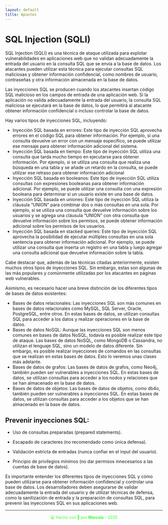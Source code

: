 ```yaml
---
layout: default
title: Apuntes
---
```

# SQL Injection (SQLI)

SQL Injection (SQLI) es una técnica de ataque utilizada para explotar vulnerabilidades en aplicaciones web que no validan adecuadamente la entrada del usuario en la consulta SQL que se envía a la base de datos. Los atacantes pueden utilizar esta técnica para ejecutar consultas SQL maliciosas y obtener información confidencial, como nombres de usuario, contraseñas y otra información almacenada en la base de datos.

Las inyecciones SQL se producen cuando los atacantes insertan código SQL malicioso en los campos de entrada de una aplicación web. Si la aplicación no valida adecuadamente la entrada del usuario, la consulta SQL maliciosa se ejecutará en la base de datos, lo que permitirá al atacante obtener información confidencial o incluso controlar la base de datos.

Hay varios tipos de inyecciones SQL, incluyendo:

- Inyección SQL basada en errores: Este tipo de inyección SQL aprovecha errores en el código SQL para obtener información. Por ejemplo, si una consulta devuelve un error con un mensaje específico, se puede utilizar ese mensaje para obtener información adicional del sistema.
- Inyección SQL basada en tiempo: Este tipo de inyección SQL utiliza una consulta que tarda mucho tiempo en ejecutarse para obtener información. Por ejemplo, si se utiliza una consulta que realiza una búsqueda en una tabla y se añade un retardo en la consulta, se puede utilizar ese retraso para obtener información adicional
- Inyección SQL basada en booleanos: Este tipo de inyección SQL utiliza consultas con expresiones booleanas para obtener información adicional. Por ejemplo, se puede utilizar una consulta con una expresión booleana para determinar si un usuario existe en una base de datos.
- Inyección SQL basada en uniones: Este tipo de inyección SQL utiliza la cláusula “UNION” para combinar dos o más consultas en una sola. Por ejemplo, si se utiliza una consulta que devuelve información sobre los usuarios y se agrega una cláusula “UNION” con otra consulta que devuelve información sobre los permisos, se puede obtener información adicional sobre los permisos de los usuarios.
- Inyección SQL basada en stacked queries: Este tipo de inyección SQL aprovecha la posibilidad de ejecutar múltiples consultas en una sola sentencia para obtener información adicional. Por ejemplo, se puede utilizar una consulta que inserta un registro en una tabla y luego agregar una consulta adicional que devuelve información sobre la tabla.

Cabe destacar que, además de las técnicas citadas anteriormente, existen muchos otros tipos de inyecciones SQL. Sin embargo, estas son algunas de las más populares y comúnmente utilizadas por los atacantes en páginas web vulnerables.

Asimismo, es necesario hacer una breve distinción de los diferentes tipos de bases de datos existentes:

- Bases de datos relacionales: Las inyecciones SQL son más comunes en bases de datos relacionales como MySQL, SQL Server, Oracle, PostgreSQL, entre otros. En estas bases de datos, se utilizan consultas SQL para acceder a los datos y realizar operaciones en la base de datos.
- Bases de datos NoSQL: Aunque las inyecciones SQL son menos comunes en bases de datos NoSQL, todavía es posible realizar este tipo de ataque. Las bases de datos NoSQL, como MongoDB o Cassandra, no utilizan el lenguaje SQL, sino un modelo de datos diferente. Sin embargo, es posible realizar inyecciones de comandos en las consultas que se realizan en estas bases de datos. Esto lo veremos unas clases más adelante.
- Bases de datos de grafos: Las bases de datos de grafos, como Neo4j, también pueden ser vulnerables a inyecciones SQL. En estas bases de datos, se utilizan consultas para acceder a los nodos y relaciones que se han almacenado en la base de datos.
- Bases de datos de objetos: Las bases de datos de objetos, como db4o, también pueden ser vulnerables a inyecciones SQL. En estas bases de datos, se utilizan consultas para acceder a los objetos que se han almacenado en la base de datos.

## Prevenir inyecciones SQL:

- Uso de consultas preparadas (prepared statements).

- Escapado de caracteres (no recomendado como única defensa).

- Validación estricta de entradas (nunca confiar en el input del usuario).

- Principio de privilegios mínimos (no dar permisos innecesarios a las cuentas de base de datos).

Es importante entender los diferentes tipos de inyecciones SQL y cómo pueden utilizarse para obtener información confidencial y controlar una base de datos. Los desarrolladores deben asegurarse de validar adecuadamente la entrada del usuario y de utilizar técnicas de defensa, como la sanitización de entrada y la preparación de consultas SQL, para prevenir las inyecciones SQL en sus aplicaciones web.

---

<div style="text-align:center; font-size: 0.9em; margint-top: 40px; color: #33ff33;">
    💻 Hecho con 💚 por <strong>Marcela</strong> - 2025
</div>

